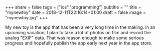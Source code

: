 +++
share = false
tags = ["ios","programming"]
subtitle = ""
title = "mynewtoy"
date = 2018-12-11T22:16:14+01:00
draft =  false
image = "mynewtoy.jpg"
+++

My new toy is the app that has been a very long time in the making. In an upcoming vacation, I plan to take a lot of photos on film and record the analog "EXIF" data. That was reason enough to make some serious progress and hopefully publish the app early next year in the app store.